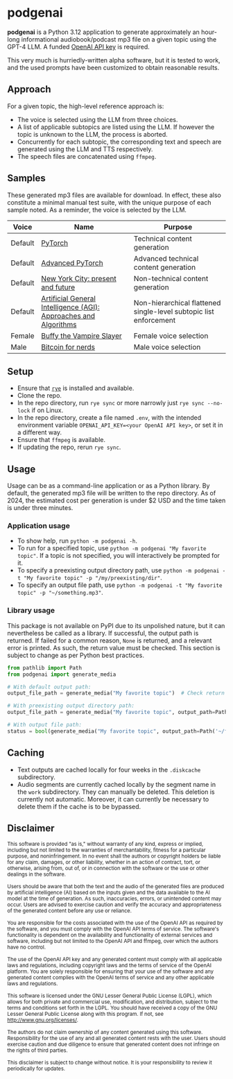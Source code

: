 # podgenai
**podgenai** is a Python 3.12 application to generate approximately an hour-long informational audiobook/podcast mp3 file on a given topic using the GPT-4 LLM. A funded [OpenAI API key](https://platform.openai.com/api-keys) is required.

This very much is hurriedly-written alpha software, but it is tested to work, and the used prompts have been customized to obtain reasonable results.

## Approach
For a given topic, the high-level reference approach is:

* The voice is selected using the LLM from three choices.
* A list of applicable subtopics are listed using the LLM. If however the topic is unknown to the LLM, the process is aborted.
* Concurrently for each subtopic, the corresponding text and speech are generated using the LLM and TTS respectively.
* The speech files are concatenated using `ffmpeg`.

## Samples
These generated mp3 files are available for download. In effect, these also constitute a minimal manual test suite, with the unique purpose of each sample noted. As a reminder, the voice is selected by the LLM.

| Voice    | Name                                                                                                                                          | Purpose                                                           |
|----------|-----------------------------------------------------------------------------------------------------------------------------------------------|-------------------------------------------------------------------|
| Default  | [PyTorch](https://mega.nz/file/kEVRXSqS#J0o9wRpTxGMMH4q7_SmrPkIpUEF0VAYheMzJBTQ0L_0)                                                          | Technical content generation                                      |
| Default  | [Advanced PyTorch](https://mega.nz/file/QF10lToJ#p-Pnxy8G2sKwcPPU5TTFyelhTOSm7uHxOTlYHN-r2bA)                                                 | Advanced technical content generation                             |
| Default  | [New York City: present and future](https://mega.nz/file/EBEVDKwJ#eqJ1gDWh2Pr0Tfw-WT1PR2bmCQjlyR_TlJYjvNTibhM)                                | Non-technical content generation                                  |
| Default  | [Artificial General Intelligence (AGI): Approaches and Algorithms](https://mega.nz/file/wNUn2JiT#-cwrVns0kciaQ3PKE9JW159jEP_6FkE9luyowXYu4kM) | Non-hierarchical flattened single-level subtopic list enforcement |
| Female   | [Buffy the Vampire Slayer](https://mega.nz/file/AV0hQTiA#apUKjUZHwlzWLafIKZDSnVb5b0mULkqQM74a3zNYDhU)                                         | Female voice selection                                            |
| Male     | [Bitcoin for nerds](https://mega.nz/file/pZ9GiDQD#5xhPKeR1pFX73p4PJeWmFQbqBVH-dQPstLS1PDtNJV0)                                                | Male voice selection                                              |


## Setup
* Ensure that [`rye`](https://rye-up.com/) is installed and available.
* Clone the repo.
* In the repo directory, run `rye sync` or more narrowly just `rye sync --no-lock` if on Linux.
* In the repo directory, create a file named `.env`, with the intended environment variable `OPENAI_API_KEY=<your OpenAI API key>`, or set it in a different way.
* Ensure that `ffmpeg` is available.
* If updating the repo, rerun `rye sync`.

## Usage
Usage can be as a command-line application or as a Python library. By default, the generated mp3 file will be written to the repo directory. As of 2024, the estimated cost per generation is under $2 USD and the time taken is under three minutes.

### Application usage
* To show help, run `python -m podgenai -h`.
* To run for a specified topic, use `python -m podgenai "My favorite topic"`. If a topic is not specified, you will interactively be prompted for it. 
* To specify a preexisting output directory path, use `python -m podgenai -t "My favorite topic" -p "/my/preexisting/dir"`.
* To specify an output file path, use `python -m podgenai -t "My favorite topic" -p "~/something.mp3"`.

### Library usage
This package is not available on PyPI due to its unpolished nature, but it can nevertheless be called as a library. If successful, the output path is returned. If failed for a common reason, `None` is returned, and a relevant error is printed. As such, the return value must be checked. This section is subject to change as per Python best practices.

```python
from pathlib import Path
from podgenai import generate_media

# With default output path:
output_file_path = generate_media("My favorite topic")  # Check return value!

# With preexisting output directory path:
output_file_path = generate_media("My favorite topic", output_path=Path('/tmp'))  # Check return value!

# With output file path:
status = bool(generate_media("My favorite topic", output_path=Path('~/foo.mp3')))  # Check return value!
```

## Caching
* Text outputs are cached locally for four weeks in the `.diskcache` subdirectory.
* Audio segments are currently cached locally by the segment name in the `work` subdirectory. They can manually be deleted. This deletion is currently not automatic. Moreover, it can currently be necessary to delete them if the cache is to be bypassed.

## Disclaimer
<sub>This software is provided "as is," without warranty of any kind, express or implied, including but not limited to the warranties of merchantability, fitness for a particular purpose, and noninfringement. In no event shall the authors or copyright holders be liable for any claim, damages, or other liability, whether in an action of contract, tort, or otherwise, arising from, out of, or in connection with the software or the use or other dealings in the software.</sub>

<sub>Users should be aware that both the text and the audio of the generated files are produced by artificial intelligence (AI) based on the inputs given and the data available to the AI model at the time of generation. As such, inaccuracies, errors, or unintended content may occur. Users are advised to exercise caution and verify the accuracy and appropriateness of the generated content before any use or reliance.</sub>

<sub>You are responsible for the costs associated with the use of the OpenAI API as required by the software, and you must comply with the OpenAI API terms of service. The software's functionality is dependent on the availability and functionality of external services and software, including but not limited to the OpenAI API and ffmpeg, over which the authors have no control.</sub>

<sub>The use of the OpenAI API key and any generated content must comply with all applicable laws and regulations, including copyright laws and the terms of service of the OpenAI platform. You are solely responsible for ensuring that your use of the software and any generated content complies with the OpenAI terms of service and any other applicable laws and regulations.</sub>

<sub>This software is licensed under the GNU Lesser General Public License (LGPL), which allows for both private and commercial use, modification, and distribution, subject to the terms and conditions set forth in the LGPL. You should have received a copy of the GNU Lesser General Public License along with this program. If not, see <http://www.gnu.org/licenses/>.</sub>

<sub>The authors do not claim ownership of any content generated using this software. Responsibility for the use of any and all generated content rests with the user. Users should exercise caution and due diligence to ensure that generated content does not infringe on the rights of third parties.</sub>

<sub>This disclaimer is subject to change without notice. It is your responsibility to review it periodically for updates.</sub>